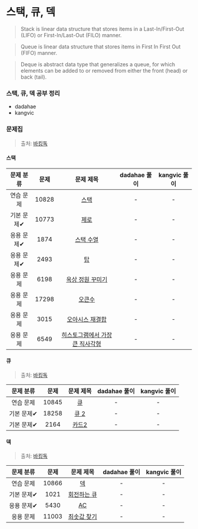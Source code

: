 # 스택, 큐, 덱
> Stack is linear data structure that stores items in a Last-In/First-Out (LIFO) or First-In/Last-Out (FILO) manner.

> Queue is linear data structure that stores items in First In First Out (FIFO) manner.

> Deque is abstract data type that generalizes a queue, for which elements can be added to or removed from either the front (head) or back (tail).

### 스택, 큐, 덱 공부 정리
* dadahae
* kangvic

### 문제집
> 출처: [바킹독](https://github.com/encrypted-def/basic-algo-lecture/blob/master/workbook/0x05.md)

#### 스택
| 문제 분류 | 문제 | 문제 제목 | dadahae 풀이 | kangvic 풀이 |
| :--: | :--: | :--: | :--: | :--: |
| 연습 문제 | 10828 | [스택](https://www.acmicpc.net/problem/10828) | - | - |
| 기본 문제✔ | 10773 | [제로](https://www.acmicpc.net/problem/10773) | - | - |
| 응용 문제✔ | 1874 | [스택 수열](https://www.acmicpc.net/problem/1874) | - | - |
| 응용 문제✔ | 2493 | [탑](https://www.acmicpc.net/problem/2493) | - | - |
| 응용 문제 | 6198 | [옥상 정원 꾸미기](https://www.acmicpc.net/problem/6198) | - | - |
| 응용 문제 | 17298 | [오큰수](https://www.acmicpc.net/problem/17298) | - | - |
| 응용 문제 | 3015 | [오아시스 재결합](https://www.acmicpc.net/problem/3015) | - | - |
| 응용 문제 | 6549 | [히스토그램에서 가장 큰 직사각형](https://www.acmicpc.net/problem/6549) | - | - |

#### 큐
> 출처: [바킹독](https://github.com/encrypted-def/basic-algo-lecture/blob/master/workbook/0x06.md)

| 문제 분류 | 문제 | 문제 제목 | dadahae 풀이 | kangvic 풀이 |
| :--: | :--: | :--: | :--: | :--: |
| 연습 문제 | 10845 | [큐](https://www.acmicpc.net/problem/10845) | - | - |
| 기본 문제✔ | 18258 | [큐 2](https://www.acmicpc.net/problem/18258) | - | - |
| 기본 문제✔ | 2164 | [카드2](https://www.acmicpc.net/problem/2164) | - | - |

#### 덱
> 출처: [바킹독](https://github.com/encrypted-def/basic-algo-lecture/blob/master/workbook/0x07.md)

| 문제 분류 | 문제 | 문제 제목 | dadahae 풀이 | kangvic 풀이 |
| :--: | :--: | :--: | :--: | :--: |
| 연습 문제 | 10866 | [덱](https://www.acmicpc.net/problem/10866) | - | - |
| 기본 문제✔ | 1021 | [회전하는 큐](https://www.acmicpc.net/problem/1021) | - | - |
| 응용 문제✔ | 5430 | [AC](https://www.acmicpc.net/problem/5430) | - | - |
| 응용 문제 | 11003 | [최솟값 찾기](https://www.acmicpc.net/problem/11003) | - | - |
